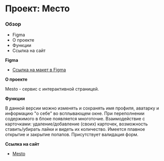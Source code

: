 # Проект: Место

### Обзор

* Figma
* О проекте
* Функции
* Ссылка на сайт

**Figma**

* [Ссылка на макет в Figma](https://www.figma.com/file/2cn9N9jSkmxD84oJik7xL7/JavaScript.-Sprint-4?node-id=0%3A1)

**О проекте**

Mesto - сервис с интерактивной страницей.

**Функции**

В данной версии можно изменять и сохранять имя профиля, аватарку и информацию "о себе" во всплывающем окне.
При переполнении содержимого в блоке появляется многоточие.
Взаимодействие с карточками: удаление/добавление (своих) карточек, возможность ставить/убирать лайки и видеть их количество. Имеется плавное открытие и закрытие попапов.
Присутствует валидация форм.

**Ссылка на сайт**
* [Mesto](https://kameliatta.github.io/mesto/)
